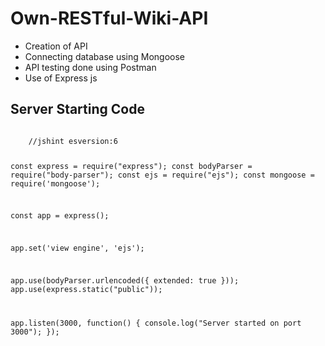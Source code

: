# Own-RESTful-Wiki-API
<ul>
<li>Creation of API</li>
  <li>Connecting database using Mongoose</li>
  <li>API testing done using Postman</li>
  <li>Use of Express js</li>
  </ul>


  <h2> Server Starting Code </h2>
  <code>
    //jshint esversion:6

const express = require("express");
const bodyParser = require("body-parser");
const ejs = require("ejs");
const mongoose = require('mongoose');

const app = express();

app.set('view engine', 'ejs');

app.use(bodyParser.urlencoded({
  extended: true
}));
app.use(express.static("public"));

app.listen(3000, function() {
  console.log("Server started on port 3000");
});
  </code>
